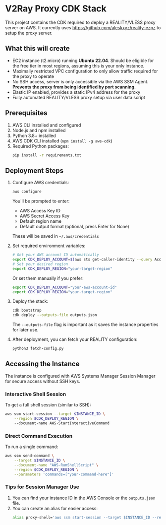 # V2Ray Proxy CDK Stack

This project contains the CDK required to deploy a REALITY/VLESS proxy server on AWS. It currently uses https://github.com/aleskxyz/reality-ezpz to setup the proxy server.

## What this will create

- EC2 instance (t2.micro) running **Ubuntu 22.04**. Should be eligible for the free tier in most regions, assuming this is your only instance.
- Maximally restricted VPC configuration to only allow traffic required for the proxy to operate
- No SSH access, server is only accessible via the AWS SSM Agent. **Prevents the proxy from being identified by port scanning.**
- Elastic IP enabled, provides a static IPv4 address for the proxy
- Fully automated REALITY/VLESS proxy setup via user data script

## Prerequisites

1. AWS CLI installed and configured
2. Node.js and npm installed
3. Python 3.8+ installed
4. AWS CDK CLI installed (`npm install -g aws-cdk`)
5. Required Python packages:
   ```bash
   pip install -r requirements.txt
   ```

## Deployment Steps

1. Configure AWS credentials:
   ```bash
   aws configure
   ```
   You'll be prompted to enter:
   - AWS Access Key ID
   - AWS Secret Access Key
   - Default region name
   - Default output format (optional, press Enter for None)

   These will be saved in `~/.aws/credentials`

2. Set required environment variables:
   ```bash
   # Get your AWS account ID automatically
   export CDK_DEPLOY_ACCOUNT=$(aws sts get-caller-identity --query Account --output text)
   # Set your desired region
   export CDK_DEPLOY_REGION="your-target-region"
   ```
   Or set them manually if you prefer:
   ```bash
   export CDK_DEPLOY_ACCOUNT="your-aws-account-id"
   export CDK_DEPLOY_REGION="your-target-region"
   ```

3. Deploy the stack:
   ```bash
   cdk bootstrap
   cdk deploy --outputs-file outputs.json
   ```
   The `--outputs-file` flag is important as it saves the instance properties for later use.

4. After deployment, you can fetch your REALITY configuration:
   ```bash
   python3 fetch-config.py
   ```

## Accessing the Instance

The instance is configured with AWS Systems Manager Session Manager for secure access without SSH keys.

### Interactive Shell Session
To get a full shell session (similar to SSH):
```bash
aws ssm start-session --target $INSTANCE_ID \
    --region $CDK_DEPLOY_REGION \   
    --document-name AWS-StartInteractiveCommand 
```

### Direct Command Execution
To run a single command:
```bash
aws ssm send-command \
    --target $INSTANCE_ID \
    --document-name "AWS-RunShellScript" \
    --region $CDK_DEPLOY_REGION \
    --parameters 'commands=["your-command-here"]'
```

### Tips for Session Manager Use
1. You can find your instance ID in the AWS Console or the `outputs.json` file.
2. You can create an alias for easier access:
   ```bash
   alias proxy-shell='aws ssm start-session --target $INSTANCE_ID --region $CDK_DEPLOY_REGION --document-name AWS-StartInteractiveCommand'
   ```